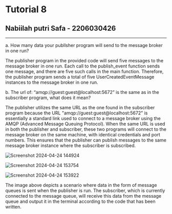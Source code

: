 # Tutorial 8
## Nabiilah putri Safa - 2206030426
-----------------------------------

a. How many data your publlsher program will send to the message broker in one
run?

The publisher program in the provided code will send five messages to the message broker in one run. Each call to the publish_event function sends one message, and there are five such calls in the main function. Therefore, the publisher program sends a total of five UserCreatedEventMessage instances to the message broker in one run.

b. The url of: “amqp://guest:guest@localhost:5672” is the same as in the subscriber program, what does it mean?

The publisher utilizes the same URL as the one found in the subscriber program because the URL "amqp://guest:guest@localhost:5672" is essentially a standard link used to connect to a message broker using the AMQP (Advanced Message Queuing Protocol). When the same URL is used in both the publisher and subscriber, these two programs will connect to the message broker on the same machine, with identical credentials and port numbers. This ensures that the publisher can publish messages to the same message broker instance where the subscriber is subscribed.

![Screenshot 2024-04-24 144924](https://github.com/nabiilahputri13/html-portfolio/assets/124870275/15d05df0-c857-4e35-9bbe-2299fe788da8)

![Screenshot 2024-04-24 153754](https://github.com/nabiilahputri13/html-portfolio/assets/124870275/c04f260a-6bec-4378-91da-486963efafea)

![Screenshot 2024-04-24 153922](https://github.com/nabiilahputri13/html-portfolio/assets/124870275/63b90f68-06e7-43ff-81a5-991e57448dbe)


The image above depicts a scenario where data in the form of message queues is sent when the publisher is run. The subscriber, which is currently connected to the message queue, will receive this data from the message queue and output it in the terminal according to the code that has been written.


